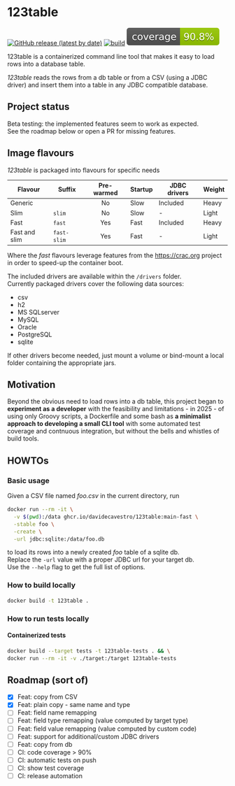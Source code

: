 # 123table

[![GitHub release (latest by date)](https://img.shields.io/github/v/release/davidecavestro/123table?logo=GitHub)](https://github.com/davidecavestro/123table/releases)
[![build](https://github.com/davidecavestro/123table/actions/workflows/build.yml/badge.svg)](https://github.com/davidecavestro/123table/actions/workflows/build.yml)
[![coverage](https://raw.githubusercontent.com/davidecavestro/123table/badges/jacoco.svg)](https://github.com/davidecavestro/123table/actions/workflows/build.yml)


123table is a containerized command line tool that makes it easy to load rows into a database table.

_123table_ reads the rows from a db table or from a CSV (using a JDBC driver)
and insert them into a table in any JDBC compatible database.

## Project status

Beta testing: the implemented features seem to work as expected.
<br>
See the roadmap below or open a PR for missing features.

## Image flavours

_123table_ is packaged into flavours for specific needs

| Flavour       | Suffix      | Pre-warmed | Startup | JDBC drivers | Weight |
| ------------- | ----------- |:----------:| ------- | ------------ | ------ |
| Generic       |             | No         | Slow    | Included     | Heavy  |
| Slim          | `slim`      | No         | Slow    | -            | Light  |
| Fast          | `fast`      | Yes        | Fast    | Included     | Heavy  |
| Fast and slim | `fast-slim` | Yes        | Fast    | -            | Light  |


Where the *fast* flavours leverage features from the https://crac.org project
in order to speed-up the container boot.

The included drivers are available within the `/drivers` folder.
<br>
Currently packaged drivers cover the following data sources:
- csv
- h2
- MS SQLserver
- MySQL
- Oracle
- PostgreSQL
- sqlite

If other drivers become needed, just mount a volume or bind-mount
a local folder containing the appropriate jars.


## Motivation

Beyond the obvious need to load rows into a db table, this project began
to **experiment as a developer** with the feasibility and limitations - in
2025 - of using only Groovy scripts, a Dockerfile and some bash as **a
minimalist approach to developing a small CLI tool** with some automated
test coverage and contnuous integration, but without the bells and whistles
of build tools.


## HOWTOs


### Basic usage

Given a CSV file named _foo.csv_ in the current directory, run

```bash
docker run --rm -it \
  -v $(pwd):/data ghcr.io/davidecavestro/123table:main-fast \
  -stable foo \
  -create \
  -url jdbc:sqlite:/data/foo.db
```
to load its rows into a newly created *foo* table of a sqlite db.
<br>
Replace the `-url` value with a proper JDBC url for your target db. 
<br>
Use the `--help` flag to get the full list of options.

### How to build locally

```bash
docker build -t 123table .
```


### How to run tests locally

#### Containerized tests

```bash
docker build --target tests -t 123table-tests . && \
docker run --rm -it -v ./target:/target 123table-tests
```

## Roadmap (sort of)

- [X] Feat: copy from CSV
- [X] Feat: plain copy - same name and type
- [ ] Feat: field name remapping
- [ ] Feat: field type remapping (value computed by target type)
- [ ] Feat: field value remapping (value computed by custom code)
- [ ] Feat: support for additional/custom JDBC drivers
- [ ] Feat: copy from db
- [ ] CI: code coverage > 90%
- [ ] CI: automatic tests on push
- [ ] CI: show test coverage
- [ ] CI: release automation
